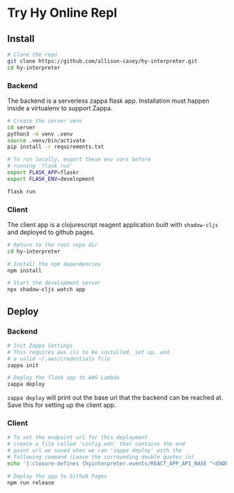# Try Hy Online Repl

## Install
```bash
# Clone the repo
git clone https://github.com/allison-casey/hy-interpreter.git
cd hy-interpreter
```
### Backend
The backend is a serverless zappa flask app. Installation
must happen inside a virtualenv to support Zappa.

```bash
# Create the server venv
cd server
python3 -m venv .venv
source .venv/bin/activate
pip install -r requirements.txt

# To run locally, export these env vars before
# running 'flask run'
export FLASK_APP=flaskr
export FLASK_ENV=development

flask run
```

### Client
The client app is a clojurescript reagent application built
with `shadow-cljs` and deployed to github pages.

```bash
# Return to the root repo dir
cd hy-interpreter

# Install the npm dependencies
npm install

# Start the development server
npx shadow-cljs watch app
```

## Deploy
### Backend
```bash
# Init Zappa Settings
# This requires aws cli to be installed, set up, and
# a valid ~/.aws/credentials file
zappa init

# Deploy the flask app to AWS Lambda
zappa deploy
```

`zappa deploy` will print out the base url that the backend
can be reached at. Save this for setting up the client app.
### Client

```bash
# To set the endpoint url for this deployment
# create a file called 'config.edn' that contains the end
# point url we saved when we ran 'zappa deploy' with the
# following command (Leave the surrounding double quotes in)
echo '{:closure-defines {hyinterpreter.events/REACT_APP_API_BASE "<ENDPOINT-URL>"}}' > config.edn

# Deploy the app to Github Pages
npm run release
```

